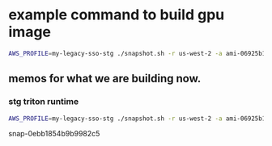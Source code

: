 # example command to build gpu image

```bash
AWS_PROFILE=my-legacy-sso-stg ./snapshot.sh -r us-west-2 -a ami-06925b13649acba0a -i g5.xlarge nvcr.io/nvidia/k8s-device-plugin:v0.14.3,gcr.io/istio-release/proxyv2:1.17.5,477121734600.dkr.ecr.us-west-2.amazonaws.com/tritonserver:23.05-py3-aws-transformers,nvcr.io/nvidia/k8s/dcgm-exporter:3.3.8-3.6.0-ubuntu22.04
```

## memos for what we are building now.

### stg triton runtime

```bash
AWS_PROFILE=my-legacy-sso-stg ./snapshot.sh -r us-west-2 -a ami-06925b13649acba0a -i g5.xlarge quay.io/prometheus/node-exporter:v1.6.0,nvcr.io/nvidia/k8s-device-plugin:v0.14.3,gcr.io/istio-release/proxyv2:1.17.5,nvcr.io/nvidia/k8s/dcgm-exporter:3.3.8-3.6.0-ubuntu22.04,477121734600.dkr.ecr.us-west-2.amazonaws.com/triton@sha256:060f7185d72cae604e39c2d5a33da8403806aa3073f936fc3305a67230ef3233
```

snap-0ebb1854b9b9982c5
